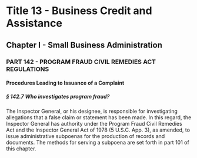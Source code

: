 
# Title 13 - Business Credit and Assistance
## Chapter I - Small Business Administration
### PART 142 - PROGRAM FRAUD CIVIL REMEDIES ACT REGULATIONS
#### Procedures Leading to Issuance of a Complaint
##### § 142.7 Who investigates program fraud?

The Inspector General, or his designee, is responsible for investigating allegations that a false claim or statement has been made. In this regard, the Inspector General has authority under the Program Fraud Civil Remedies Act and the Inspector General Act of 1978 (5 U.S.C. App. 3), as amended, to issue administrative subpoenas for the production of records and documents. The methods for serving a subpoena are set forth in part 101 of this chapter.

